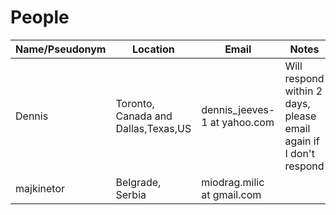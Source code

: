 # People

Name/Pseudonym |              Location               |             Email             |                               Notes                               |
-------------- | ----------------------------------- | ----------------------------- | ----------------------------------------------------------------- |
Dennis         | Toronto, Canada and Dallas,Texas,US | dennis_jeeves-1  at yahoo.com | Will respond within 2 days, please email again if I don't respond |
majkinetor     | Belgrade, Serbia                    | miodrag.milic at gmail.com    |                                                                   |

